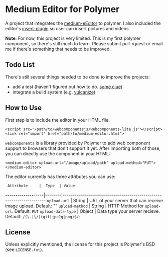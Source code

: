 # Medium Editor for Polymer

A project that integrates the [medium-eEditor](https://github.com/yabwe/medium-editor) to polymer. I also included the editor's [insert-plugin](https://github.com/orthes/medium-editor-insert-plugin) so user can insert pictures and videos. 

**Note**: For now, this project is very limited. This is my first polymer component, so there's still much to learn. Please submit pull-rquest or email me if there's something that needs to be improved.

## Todo List

There's still several things needed to be done to improve the projects:

* add a test (haven't figured out how to do. [some clue](https://gist.github.com/addyosmani/b318ca7618eed38c05e1))
* integrate a build system (e.g. [vulcanize](https://github.com/Polymer/vulcanize))

## How to Use

First step is to include the editor in your HTML file:

    <script src="/path/to/webcomponentsjs/webcomponents-lite.js"></script>
    <link rel="import" href="path/to/medium-editor.html">

`webcomponents` is a library provided by Polymer to add web component support to browsers that don't support it yet. After importing both of those, you can directly use the component in your HTML:

    <medium-editor upload-url="/image/upload/path" upload-method="PUT">
    </medium-editor>

The editor currently has three attributes you can use:

     Attribute     |  Type  | Value
-------------------|--------|---------------------------------------------------------------------
`upload-url`       | String | URL of your server that can receive image upload. Default: ""
`upload-method`    | String | HTTP Method for `upload-url`. Default: `PUT`
`upload-data-type` | Object | Data type your server recieve. Default: `/(\.|\/)(gif|jpe?g|png)$/i`

## License

Unless explicitly mentioned, the license for this project is Polymer's BSD (see `LICENSE.txt`). 
